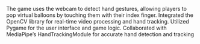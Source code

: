 The game uses the webcam to detect hand gestures, allowing players to pop virtual balloons by touching them with their
index finger.
Integrated the OpenCV library for real-time video processing and hand tracking.
Utilized Pygame for the user interface and game logic.
Collaborated with MediaPipe’s HandTrackingModule for accurate hand detection and tracking
